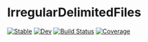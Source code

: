 # IrregularDelimitedFiles

[![Stable](https://img.shields.io/badge/docs-stable-blue.svg)](https://abelsiqueira.github.io/IrregularDelimitedFiles.jl/stable)
[![Dev](https://img.shields.io/badge/docs-dev-blue.svg)](https://abelsiqueira.github.io/IrregularDelimitedFiles.jl/dev)
[![Build Status](https://github.com/abelsiqueira/IrregularDelimitedFiles.jl/actions/workflows/CI.yml/badge.svg?branch=main)](https://github.com/abelsiqueira/IrregularDelimitedFiles.jl/actions/workflows/CI.yml?query=branch%3Amain)
[![Coverage](https://coveralls.io/repos/github/abelsiqueira/IrregularDelimitedFiles.jl/badge.svg?branch=main)](https://coveralls.io/github/abelsiqueira/IrregularDelimitedFiles.jl?branch=main)
